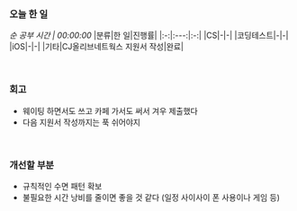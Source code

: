 ### 오늘 한 일
_순 공부 시간 | 00:00:00_
|분류|한 일|진행률|
|:-:|:---:|:-:|
|CS|-|-|
|코딩테스트|-|-|
|iOS|-|-|
|기타|CJ올리브네트웍스 지원서 작성|완료|

<br>

### 회고
- 웨이팅 하면서도 쓰고 카페 가서도 써서 겨우 제출했다
- 다음 지원서 작성까지는 푹 쉬어야지

<br>

### 개선할 부분
- 규칙적인 수면 패턴 확보
- 불필요한 시간 낭비를 줄이면 좋을 것 같다 (일정 사이사이 폰 사용이나 게임 등)
